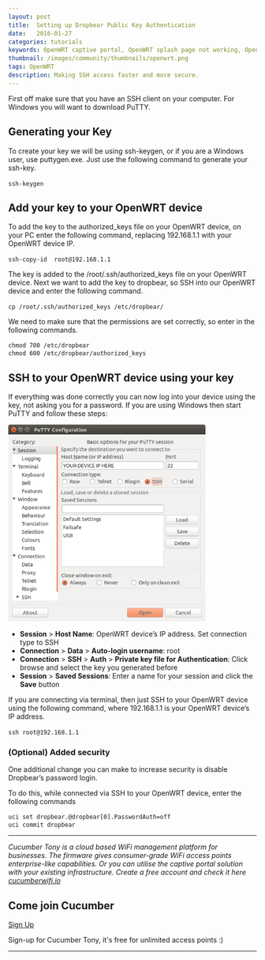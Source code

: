 ```yaml
---
layout: post
title:  Setting up Dropbear Public Key Authentication
date:   2016-01-27
categories: tutorials
keywords: OpenWRT captive portal, OpenWRT splash page not working, OpenWRT splash page template, OpenWRT splash page free, OpenWRT splash page html, OpenWRT splash page hosting, OpenMesh captive portal, OpenMesh splash page not working, OpenMesh splash page template, OpenMesh splash page free, OpenMesh splash page html, OpenMesh splash page hosting, DD-WRT
thumbnail: /images/community/thumbnails/openwrt.png
tags: OpenWRT
description: Making SSH access faster and more secure.
---
```


First off make sure that you have an SSH client on your computer. For Windows you will want to download PuTTY.

## Generating your Key

To create your key we will be using ssh-keygen, or if you are a Windows user, use puttygen.exe.
Just use the following command to generate your ssh-key.

`ssh-keygen`

## Add your key to your OpenWRT device

To add the key to the authorized_keys file on your OpenWRT device, on your PC enter the following command, replacing 192.168.1.1 with your OpenWRT device IP.

`ssh-copy-id  root@192.168.1.1`

The key is added to the /root/.ssh/authorized_keys file on your OpenWRT device.
Next we want to add the key to dropbear, so SSH into our OpenWRT device and enter the following command.

`cp /root/.ssh/authorized_keys /etc/dropbear/`

We need to make sure that the permissions are set correctly, so enter in the following commands.

    chmod 700 /etc/dropbear
    chmod 600 /etc/dropbear/authorized_keys

## SSH to your OpenWRT device using your key

If everything was done correctly you can now log into your device using the key, not asking you for a password.
If you are using Windows then start PuTTY and follow these steps:

<div class="mdl-typography--text-center">
  <img src="/images/community/tutorials/openwrt/puttyconfig.png" width="400px">
</div>

- __Session__ > __Host Name__: OpenWRT device’s IP address. Set connection type to SSH
- __Connection__ > __Data__ > __Auto-login username__: root
- __Connection__ > __SSH__ > __Auth__ > __Private key file for Authentication__: Click browse and select the key you generated before
- __Session__ > __Saved Sessions__: Enter a name for your session and click the __Save__ button

If you are connecting via terminal, then just SSH to your OpenWRT device using the following command, where 192.168.1.1 is your OpenWRT device’s IP address.

`ssh root@192.168.1.1`

### (Optional) Added security

One additional change you can make to increase security is disable Dropbear’s password login.

To do this, while connected via SSH to your OpenWRT device, enter the following commands

    uci set dropbear.@dropbear[0].PasswordAuth=off
    uci commit dropbear

<hr>

*Cucumber Tony is a cloud based WiFi management platform for businesses. The firmware gives consumer-grade WiFi access points enterprise-like capabilities. Or you can utilise the captive portal solution with your existing infrastructure. Create a free account and check it here <a href="https://cucumberwifi.io">cucumberwifi.io</a>*


<div class="mdl-typography--text-center">

<h2>Come join Cucumber</h2>

<a href="https://my.ctapp.io/#/create" class="button success dst">Sign Up</a><br>

<p>Sign-up for Cucumber Tony, it's free for unlimited access points :)</p>

<hr>

</div>
